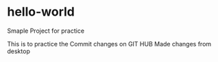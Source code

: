 # hello-world
Smaple Project for practice

This is to practice the Commit changes on GIT HUB
Made changes from desktop
